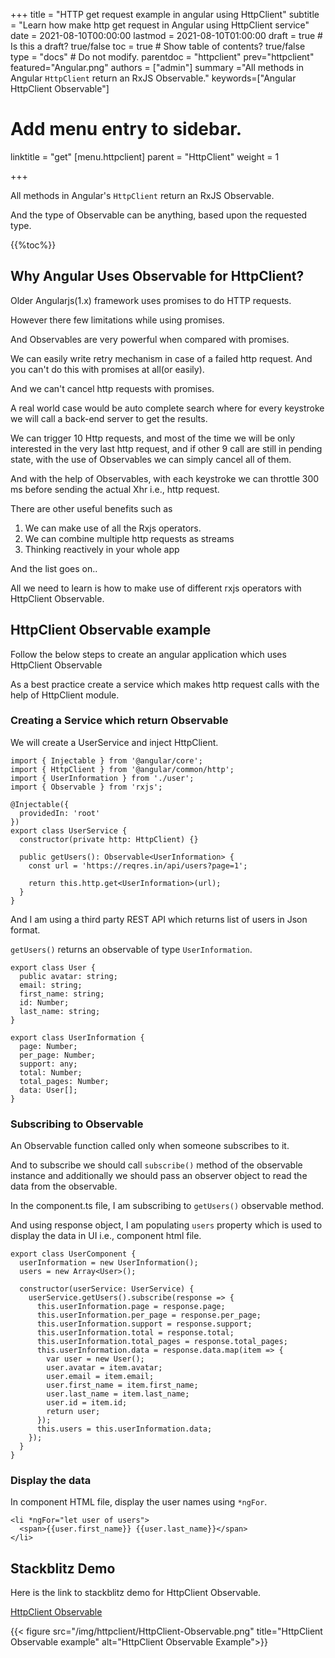 +++
title = "HTTP get request example in angular using HttpClient"
subtitle = "Learn how make http get request in Angular using HttpClient service"
date = 2021-08-10T00:00:00
lastmod = 2021-08-10T01:00:00
draft = true  # Is this a draft? true/false
toc = true  # Show table of contents? true/false
type = "docs"  # Do not modify.
parentdoc = "httpclient"
prev="httpclient"
featured="Angular.png"
authors = ["admin"]
summary ="All methods in Angular `HttpClient` return an RxJS Observable."
keywords=["Angular HttpClient Observable"]

# Add menu entry to sidebar.

linktitle = "get"
[menu.httpclient]
  parent = "HttpClient"
  weight = 1

+++

All methods in Angular's `HttpClient` return an RxJS Observable.

And the type of Observable can be anything, based upon the requested type.

{{%toc%}}

## Why Angular Uses Observable for HttpClient?

Older Angularjs(1.x) framework uses promises to do HTTP requests.

However there few limitations while using promises. 

And Observables are very powerful when compared with promises. 

We can easily write retry mechanism in case of a failed http request.
And you can't do this with promises at all(or easily). 

And we can't cancel http requests with promises. 

A real world case would be auto complete search where for every keystroke we will call a back-end server to get the results.

We can trigger 10 Http requests, and most of the time we will be only interested in the very last http request, and if other 9 call are still in pending state, with the use of Observables we can simply cancel all of them.

And with the help of Observables, with each keystroke we can throttle 300 ms before sending the actual Xhr i.e., http request. 

There are other useful benefits such as 

1. We can make use of all the Rxjs operators.
2. We can combine multiple http requests as streams
3. Thinking reactively in your whole app

And the list goes on.. 

All we need to learn is how to make use of different rxjs operators with HttpClient Observable. 

## HttpClient Observable example

Follow the below steps to create an angular application which uses HttpClient Observable

As a best practice create a service which makes http request calls with the help of HttpClient module.

### Creating a Service which return  Observable

We will create a UserService and inject HttpClient.

```
import { Injectable } from '@angular/core';
import { HttpClient } from '@angular/common/http';
import { UserInformation } from './user';
import { Observable } from 'rxjs';

@Injectable({
  providedIn: 'root'
})
export class UserService {
  constructor(private http: HttpClient) {}

  public getUsers(): Observable<UserInformation> {
    const url = 'https://reqres.in/api/users?page=1';

    return this.http.get<UserInformation>(url);
  }
}
```
And I am using a third party REST API which returns list of users in Json format. 

`getUsers()` returns an observable of type `UserInformation`.

```
export class User {
  public avatar: string;
  email: string;
  first_name: string;
  id: Number;
  last_name: string;
}

export class UserInformation {
  page: Number;
  per_page: Number;
  support: any;
  total: Number;
  total_pages: Number;
  data: User[];
}

```

### Subscribing to Observable

An Observable function called only when someone subscribes to it. 

And to subscribe we should call `subscribe()` method of the observable instance and additionally we should pass an observer object to read the data from the observable.

In the component.ts file, I am subscribing to `getUsers()` observable method.

And using response object, I am populating `users` property which is used to display the data in UI i.e., component html file.

```
export class UserComponent {
  userInformation = new UserInformation();
  users = new Array<User>();

  constructor(userService: UserService) {
    userService.getUsers().subscribe(response => {
      this.userInformation.page = response.page;
      this.userInformation.per_page = response.per_page;
      this.userInformation.support = response.support;
      this.userInformation.total = response.total;
      this.userInformation.total_pages = response.total_pages;
      this.userInformation.data = response.data.map(item => {
        var user = new User();
        user.avatar = item.avatar;
        user.email = item.email;
        user.first_name = item.first_name;
        user.last_name = item.last_name;
        user.id = item.id;
        return user;
      });
      this.users = this.userInformation.data;
    });
  }
}
```
### Display the data

In component HTML file, display the user names using `*ngFor`.

```
<li *ngFor="let user of users">
  <span>{{user.first_name}} {{user.last_name}}</span>
</li>
```

## Stackblitz Demo

Here is the link to stackblitz demo for HttpClient Observable.

[HttpClient Observable](https://stackblitz.com/edit/httpclientobservable?file=src%2Fapp%2Fuser.component.ts)

{{< figure src="/img/httpclient/HttpClient-Observable.png" title="HttpClient Observable example" alt="HttpClient Observable Example">}}








